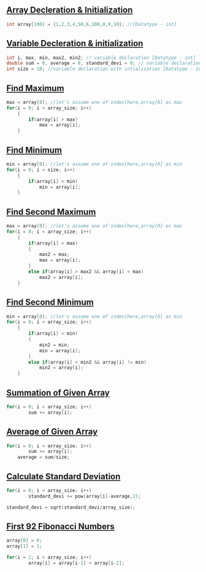 ## [Array Decleration & Initialization](../lab3/1.c)
```c
int array[100] = {1,2,3,4,50,6,100,8,9,10}; //[Datatype - int]
```
## [Variable Decleration & initialization](../lab3/7.c)
```c
int i, max, min, max2, min2; // variable declaration [Datatype - int]
double sum = 0, average = 0, standard_devi = 0; // variable declaration with intialization [Datatype - double]
int size = 10; //variable declaration with intialization [Datatype - int]
```

## [Find Maximum](../lab3/1.c)
```c
max = array[0]; //let's assume one of index[here,array[0] as max
for(i = 0; i < array_size; i++)
    {
        if(array[i] > max)
            max = array[i];
    }
```

## [Find Minimum](../lab3/2.c)
```c
min = array[0]; //let's assume one of index[here,array[0] as min
for(i = 0; i < size; i++)
    {
        if(array[i] < min)
            min = array[i];
    }
```

## [Find Second Maximum](../lab3/3.c)
```c
max = array[0]; //let's assume one of index[here,array[0] as max
for(i = 0; i < array_size; i++)
    {
        if(array[i] > max)
        {
            max2 = max;
            max = array[i];
        }
        else if(array[i] > max2 && array[i] < max)
            max2 = array[i];
    }
```

## [Find Second Minimum](../lab3/4.c)
```c
min = array[0]; //let's assume one of index[here,array[0] as min
for(i = 0; i < array_size; i++)
    {
        if(array[i] < min)
        {
            min2 = min;
            min = array[i];
        }
        else if(array[i] < min2 && array[i] != min)
            min2 = array[i];
    }
```

## [Summation of Given Array](../lab3/5.c)
```c
for(i = 0; i < array_size; i++)
        sum += array[i];
```

## [Average of Given Array](../lab3/6.c)
```c
for(i = 0; i < array_size; i++)
        sum += array[i];
    average = sum/size;
```

## [Calculate Standard Deviation](../lab3/7.c)
```c
for(i = 0; i < array_size; i++)
        standard_devi += pow(array[i]-average,2);

standard_devi = sqrt(standard_devi/array_size);
```

## [First 92 Fibonacci Numbers](../lab3/8.c)
```c
array[0] = 0;
array[1] = 1;

for(i = 2; i < array_size; i++)
        array[i] = array[i-1] + array[i-2];
```
